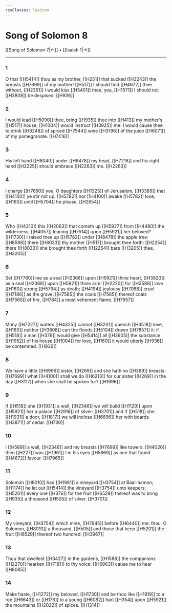 ```yaml
---
cssClasses: lexicon
---
```

# Song of Solomon 8

[[Song of Solomon 7|←]] • [[Isaiah 1|→]]

---

### 1
O that [[H5414]] thou as my brother, [[H251]] that sucked [[H3243]] the breasts [[H7699]] of my mother! [[H517]] I should find [[H4672]] thee without, [[H2351]] I would kiss [[H5401]] thee; yea, [[H1571]] I should not [[H3808]] be despised. [[H936]]

### 2
I would lead [[H5090]] thee, bring [[H935]] thee into [[H413]] my mother's [[H517]] house, [[H1004]] would instruct [[H3925]] me: I would cause thee to drink [[H8248]] of spiced [[H7544]] wine [[H3196]] of the juice [[H6071]] of my pomegranate. [[H7416]]

### 3
His left hand [[H8040]] under [[H8478]] my head, [[H7218]] and his right hand [[H3225]] should embrace [[H2263]] me. [[H2263]]

### 4
I charge [[H7650]] you, O daughters [[H1323]] of Jerusalem, [[H3389]] that [[H4100]] ye stir not up, [[H5782]] nor [[H4100]] awake [[H5782]] love, [[H160]] until [[H5704]] he please. [[H2654]]

### 5
Who [[H4310]] this [[H2063]] that cometh up [[H5927]] from [[H4480]] the wilderness, [[H4057]] leaning [[H7514]] upon [[H5921]] her beloved? [[H1730]] I raised thee up [[H5782]] under [[H8478]] the apple tree: [[H8598]] there [[H8033]] thy mother [[H517]] brought thee forth: [[H2254]] there [[H8033]] she brought thee forth [[H2254]] bare [[H3205]] thee. [[H3205]]

### 6
Set [[H7760]] me as a seal [[H2368]] upon [[H5921]] thine heart, [[H3820]] as a seal [[H2368]] upon [[H5921]] thine arm: [[H2220]] for [[H3588]] love [[H160]] strong [[H5794]] as death; [[H4194]] jealousy [[H7068]] cruel [[H7186]] as the grave: [[H7585]] the coals [[H7565]] thereof coals [[H7565]] of fire, [[H784]] a most vehement flame. [[H7957]]

### 7
Many [[H7227]] waters [[H4325]] cannot [[H3201]] quench [[H3518]] love, [[H160]] neither [[H3808]] can the floods [[H5104]] drown [[H7857]] it: if [[H518]] a man [[H376]] would give [[H5414]] all [[H3605]] the substance [[H1952]] of his house [[H1004]] for love, [[H160]] it would utterly [[H936]] be contemned. [[H936]]

### 8
We have a little [[H6996]] sister, [[H269]] and she hath no [[H369]] breasts: [[H7699]] what [[H4100]] shall we do [[H6213]] for our sister [[H269]] in the day [[H3117]] when she shall be spoken for? [[H1696]]

### 9
If [[H518]] she [[H1931]] a wall, [[H2346]] we will build [[H1129]] upon [[H5921]] her a palace [[H2918]] of silver: [[H3701]] and if [[H518]] she [[H1931]] a door, [[H1817]] we will inclose [[H6696]] her with boards [[H3871]] of cedar. [[H730]]

### 10
I [[H589]] a wall, [[H2346]] and my breasts [[H7699]] like towers: [[H4026]] then [[H227]] was [[H1961]] I in his eyes [[H5869]] as one that found [[H4672]] favour. [[H7965]]

### 11
Solomon [[H8010]] had [[H1961]] a vineyard [[H3754]] at Baal-hamon; [[H1174]] he let out [[H5414]] the vineyard [[H3754]] unto keepers; [[H5201]] every one [[H376]] for the fruit [[H6529]] thereof was to bring [[H935]] a thousand [[H505]] of silver. [[H3701]]

### 12
My vineyard, [[H3754]] which mine, [[H7945]] before [[H6440]] me: thou, O Solomon, [[H8010]] a thousand, [[H505]] and those that keep [[H5201]] the fruit [[H6529]] thereof two hundred. [[H3967]]

### 13
Thou that dwellest [[H3427]] in the gardens, [[H1588]] the companions [[H2270]] hearken [[H7181]] to thy voice: [[H6963]] cause me to hear [[H8085]]

### 14
Make haste, [[H1272]] my beloved, [[H1730]] and be thou like [[H1819]] to a roe [[H6643]] or [[H176]] to a young [[H6082]] hart [[H354]] upon [[H5921]] the mountains [[H2022]] of spices. [[H1314]]